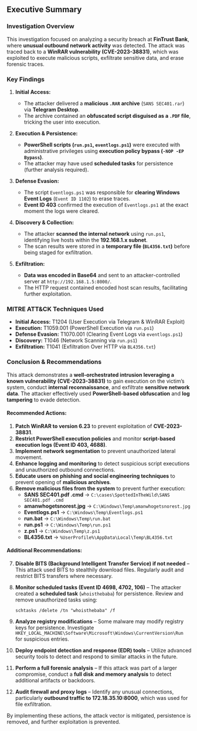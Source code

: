## Executive Summary

### Investigation Overview
This investigation focused on analyzing a security breach at **FinTrust Bank**, where **unusual outbound network activity** was detected. The attack was traced back to a **WinRAR vulnerability (CVE-2023-38831)**, which was exploited to execute malicious scripts, exfiltrate sensitive data, and erase forensic traces.

### Key Findings
1. **Initial Access:**
   - The attacker delivered a **malicious `.RAR` archive** (`SANS SEC401.rar`) via **Telegram Desktop**.
   - The archive contained an **obfuscated script disguised as a `.PDF` file**, tricking the user into execution.

2. **Execution & Persistence:**
   - **PowerShell scripts (`run.ps1`, `eventlogs.ps1`)** were executed with administrative privileges using **execution policy bypass (`-NOP -EP Bypass`)**.
   - The attacker may have used **scheduled tasks** for persistence (further analysis required).

3. **Defense Evasion:**
   - The script `Eventlogs.ps1` was responsible for **clearing Windows Event Logs** (`Event ID 1102`) to erase traces.
   - **Event ID 403** confirmed the execution of `Eventlogs.ps1` at the exact moment the logs were cleared.

4. **Discovery & Collection:**
   - The attacker **scanned the internal network** using `run.ps1`, identifying live hosts within the **192.168.1.x subnet**.
   - The scan results were stored in a **temporary file (`BL4356.txt`)** before being staged for exfiltration.

5. **Exfiltration:**
   - **Data was encoded in Base64** and sent to an attacker-controlled server at `http://192.168.1.5:8000/`.
   - The HTTP request contained encoded host scan results, facilitating further exploitation.

### MITRE ATT&CK Techniques Used
- **Initial Access:** T1204 (User Execution via Telegram & WinRAR Exploit)
- **Execution:** T1059.001 (PowerShell Execution via `run.ps1`)
- **Defense Evasion:** T1070.001 (Clearing Event Logs via `eventlogs.ps1`)
- **Discovery:** T1046 (Network Scanning via `run.ps1`)
- **Exfiltration:** T1041 (Exfiltration Over HTTP via `BL4356.txt`)

### Conclusion & Recommendations
This attack demonstrates a **well-orchestrated intrusion leveraging a known vulnerability (CVE-2023-38831)** to gain execution on the victim’s system, conduct **internal reconnaissance**, and exfiltrate **sensitive network data**. The attacker effectively used **PowerShell-based obfuscation** and **log tampering** to evade detection.

#### Recommended Actions:

1. **Patch WinRAR to version 6.23** to prevent exploitation of **CVE-2023-38831**.
2. **Restrict PowerShell execution policies** and monitor **script-based execution logs (Event ID 403, 4688)**.
3. **Implement network segmentation** to prevent unauthorized lateral movement.
4. **Enhance logging and monitoring** to detect suspicious script executions and unauthorized outbound connections.
5. **Educate users on phishing and social engineering techniques** to prevent opening of **malicious archives**.
6. **Remove malicious files from the system** to prevent further execution:
    - **SANS SEC401.pdf .cmd** → `C:\cases\SpottedInTheWild\SANS SEC401.pdf .cmd`
    - **amanwhogetsnorest.jpg** → `C:\Windows\Temp\amanwhogetsnorest.jpg`
    - **Eventlogs.ps1** → `C:\Windows\Temp\Eventlogs.ps1`
    - **run.bat** → `C:\Windows\Temp\run.bat`
    - **run.ps1** → `C:\Windows\Temp\run.ps1`
    - **z.ps1** → `C:\Windows\Temp\z.ps1`
    - **BL4356.txt** → `%UserProfile%\AppData\Local\Temp\BL4356.txt`

#### Additional Recommendations:

7. **Disable BITS (Background Intelligent Transfer Service) if not needed** – This attack used BITS to stealthily download files. Regularly audit and restrict BITS transfers where necessary.
8. **Monitor scheduled tasks (Event ID 4698, 4702, 106)** – The attacker created a **scheduled task** (`whoisthebaba`) for persistence. Review and remove unauthorized tasks using:
    
    ```
    schtasks /delete /tn "whoisthebaba" /f
    ```
    
9. **Analyze registry modifications** – Some malware may modify registry keys for persistence. Investigate `HKEY_LOCAL_MACHINE\Software\Microsoft\Windows\CurrentVersion\Run` for suspicious entries.
10. **Deploy endpoint detection and response (EDR) tools** – Utilize advanced security tools to detect and respond to similar attacks in the future.
11. **Perform a full forensic analysis** – If this attack was part of a larger compromise, conduct a **full disk and memory analysis** to detect additional artifacts or backdoors.
12. **Audit firewall and proxy logs** – Identify any unusual connections, particularly **outbound traffic to 172.18.35.10:8000**, which was used for file exfiltration.

By implementing these actions, the attack vector is mitigated, persistence is removed, and further exploitation is prevented.